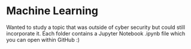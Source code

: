 # Machine Learning

Wanted to study a topic that was outside of cyber security but could still incorporate it. Each folder contains a Jupyter Notebook .ipynb file which you can open within GitHub :)